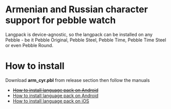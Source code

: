 # Armenian and Russian character support for pebble watch
Langpack is device-agnostic, so the langpack can be installed on any Pebble - be it Pebble Original, Pebble Steel, Pebble Time, Pebble Time Steel or even Pebble Round.


# How to install
Download **arm_cyr.pbl** from release section then follow the manuals
  - ~~[How to install language pack on Android](https://github.com/MarSoft/pebble-firmware-utils/wiki/How-to-install-language-pack-on-Android)~~
  - [How to install language pack on Android](https://xn--y9azesw6bu.xn--y9a3aq/content/24688745/hal9000xn-69aa8bzbxn-y9a3aq/)
  - [How to install language pack on iOS](https://github.com/MarSoft/pebble-firmware-utils/wiki/How-to-install-language-pack-on-iOS)

